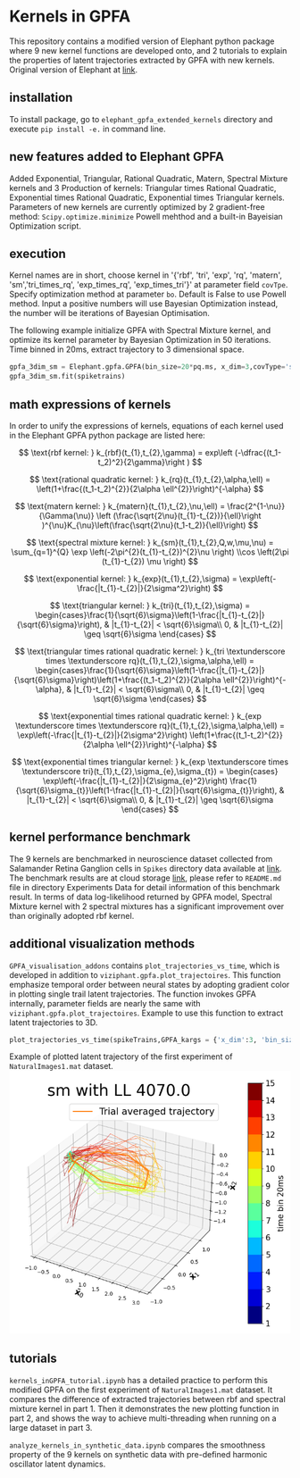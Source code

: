 # Kernels in GPFA
This repository contains a modified version of Elephant python package where 9 new kernel functions are developed onto, and 2 
tutorials to explain the properties of latent trajectories extracted by GPFA with new kernels. Original version of Elephant 
at [link](https://github.com/NeuralEnsemble/elephant).

## installation
To install package, go to `elephant_gpfa_extended_kernels` directory and execute `pip install -e.` in command line.

## new features added to Elephant GPFA

Added Exponential, Triangular, Rational Quadratic, Matern, Spectral Mixture kernels and 3 Production of kernels: Triangular times Rational Quadratic, Exponential times Rational Quadratic, Exponential times Triangular kernels.
Parameters of new kernels are currently optimized by 2 gradient-free method: `Scipy.optimize.minimize` Powell mehthod and a built-in Bayeisian Optimization script.

## execution
Kernel names are in short, choose kernel in '{'rbf', 'tri', 'exp', 'rq', 'matern', 'sm','tri_times_rq', 'exp_times_rq', 'exp_times_tri'}' at parameter field `covTpe`.
Specify optimization method at parameter `bo`. Default is False to use Powell method. Input a positive numbers will use Bayesian Optimization instead, the number will be iterations of Bayesian Optimisation.


The following example initialize GPFA with Spectral Mixture kernel, and optimize its kernel parameter by  Bayesian Optimization in 50 iterations. Time binned in 20ms, extract trajectory to 3 dimensional space.
```python
gpfa_3dim_sm = Elephant.gpfa.GPFA(bin_size=20*pq.ms, x_dim=3,covType='sm',bo=50)
gpfa_3dim_sm.fit(spiketrains)
```

## math expressions of kernels
In order to unify the expressions of kernels, equations of each kernel used in 
the Elephant GPFA python package are listed here:

$$
\text{rbf kernel: } k_{rbf}(t_{1},t_{2},\gamma) = exp\left (-\dfrac{(t_1-t_2)^2}{2\gamma}\right ) 
$$

$$
\text{rational quadratic kernel: } k_{rq}(t_{1},t_{2},\alpha,\ell) = \left(1+\frac{(t_1-t_2)^{2}}{2\alpha \ell^{2}}\right)^{-\alpha}
$$

$$
\text{matern kernel: } k_{matern}(t_{1},t_{2},\nu,\ell) = \frac{2^{1-\nu}}{\Gamma(\nu)} \left (\frac{\sqrt{2\nu}(t_{1}-t_{2})}{\ell}\right )^{\nu}K_{\nu}\left(\frac{\sqrt{2\nu}(t_1-t_2)}{\ell}\right)
$$

$$
\text{spectral mixture kernel: } k_{sm}(t_{1},t_{2},Q,w,\mu,\nu) = \sum_{q=1}^{Q} \exp \left(-2\pi^{2}(t_{1}-t_{2})^{2}\nu \right) \\cos \left(2\pi (t_{1}-t_{2}) \mu \right)
$$

$$
\text{exponential kernel: } k_{exp}(t_{1},t_{2},\sigma) = \exp\left(-\frac{|t_{1}-t_{2}|}{2\sigma^2}\right)
$$

$$
\text{triangular kernel: } k_{tri}(t_{1},t_{2},\sigma) = \begin{cases}\frac{1}{\sqrt{6}\sigma}\left(1-\frac{|t_{1}-t_{2}|}{\sqrt{6}\sigma}\right),  & |t_{1}-t_{2}|  < \sqrt{6}\sigma\\
    0, & |t_{1}-t_{2}|  \geq \sqrt{6}\sigma
    \end{cases}
$$

$$
\text{triangular times rational quadratic kernel: } k_{tri \textunderscore times \textunderscore rq}(t_{1},t_{2},\sigma,\alpha,\ell) = \begin{cases}\frac{1}{\sqrt{6}\sigma}\left(1-\frac{|t_{1}-t_{2}|}{\sqrt{6}\sigma}\right)\left(1+\frac{(t_1-t_2)^{2}}{2\alpha \ell^{2}}\right)^{-\alpha},  & |t_{1}-t_{2}|  < \sqrt{6}\sigma\\
    0, & |t_{1}-t_{2}|  \geq \sqrt{6}\sigma
    \end{cases}
$$

$$
\text{exponential times rational quadratic kernel: } k_{exp \textunderscore times \textunderscore rq}(t_{1},t_{2},\sigma,\alpha,\ell) = \exp\left(-\frac{|t_{1}-t_{2}|}{2\sigma^2}\right) \left(1+\frac{(t_1-t_2)^{2}}{2\alpha \ell^{2}}\right)^{-\alpha}
$$

$$
\text{exponential times triangular kernel: } k_{exp \textunderscore times \textunderscore tri}(t_{1},t_{2},\sigma_{e},\sigma_{t}) = \begin{cases} \exp\left(-\frac{|t_{1}-t_{2}|}{2\sigma_{e}^2}\right) \frac{1}{\sqrt{6}\sigma_{t}}\left(1-\frac{|t_{1}-t_{2}|}{\sqrt{6}\sigma_{t}}\right),  & |t_{1}-t_{2}|  < \sqrt{6}\sigma\\
    0, & |t_{1}-t_{2}|  \geq \sqrt{6}\sigma
    \end{cases}
$$

## kernel performance benchmark
The 9 kernels are benchmarked in neuroscience dataset collected from Salamander Retina Ganglion cells in `Spikes` directory
data available at [link](https://datadryad.org/stash/dataset/doi:10.5061/dryad.4ch10). The benchmark results are at cloud storage [link](https://www.dropbox.com/scl/fo/upo6z57eqlx0dilgymdsx/h?dl=0&rlkey=fe0or0kpz93km3oo96nldl3c6),
please refer to `README.md` file in directory Experiments Data for detail information of this benchmark result.
In terms of data log-likelihood returned by GPFA model, 
Spectral Mixture kernel with 2 spectral mixtures has a significant improvement over than originally adopted rbf kernel. 

## additional visualization methods
`GPFA_visualisation_addons` contains `plot_trajectories_vs_time`, which is developed in addition to `viziphant.gpfa.plot_trajectoires`.
This function emphasize temporal order between neural states by adopting gradient color in plotting single trail latent trajectories. 
The function invokes GPFA internally, parameter fields are nearly the same with `viziphant.gpfa.plot_trajectoires`. Example to use this function to extract latent trajectories to 3D.
```python
plot_trajectories_vs_time(spikeTrains,GPFA_kargs = {'x_dim':3, 'bin_size': 20 *pq.ms, 'covType' : 'sm', 'bo': False}, dimensions=[0, 1, 2])
```
Example of plotted latent trajectory of the first experiment of `NaturalImages1.mat` dataset.
![alt text](./LatentTrajectories/NaturalImages1/sm/0_3d.png?raw=true)

## tutorials

`kernels_inGPFA_tutorial.ipynb` has a detailed practice to perform this modified GPFA on the first 
experiment of `NaturalImages1.mat` dataset. It compares the difference of extracted trajectories between rbf and spectral 
mixture kernel in part 1. Then it demonstrates the new plotting function in part 2, and shows the way to achieve multi-threading
when running on a large dataset in part 3.

`analyze_kernels_in_synthetic_data.ipynb` compares the smoothness property of the 9 kernels on synthetic data with 
pre-defined harmonic oscillator latent dynamics.